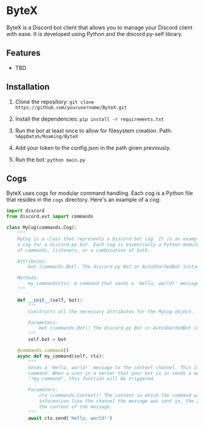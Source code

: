 # ByteX

ByteX is a Discord bot client that allows you to manage your Discord client with ease. It is developed using Python and the discord.py-self library.

## Features

- TBD

## Installation

1. Clone the repository: `git clone https://github.com/yourusername/ByteX.git`

2. Install the dependencies: `pip install -r requirements.txt`

3. Run the bot at least once to allow for filesystem creation. Path: `%AppData%/Roaming/ByteX`

4. Add your token to the config.json in the path given previously.

5. Run the bot: `python main.py`

## Cogs

ByteX uses cogs for modular command handling. Each cog is a Python file that resides in the `cogs` directory. Here's an example of a cog:

```python
import discord
from discord.ext import commands

class MyCog(commands.Cog):
    """
    MyCog is a class that represents a Discord bot cog. It is an example of how to structure
    a cog for a discord.py bot. Each cog is essentially a Python module that contains a collection
    of commands, listeners, or a combination of both.

    Attributes:
        bot (commands.Bot): The discord.py Bot or AutoShardedBot instance.

    Methods:
        my_command(ctx): A command that sends a 'Hello, world!' message to the context channel.
    """

    def __init__(self, bot):
        """
        Constructs all the necessary attributes for the MyCog object.

        Parameters:
            bot (commands.Bot): The discord.py Bot or AutoShardedBot instance.
        """
        self.bot = bot

    @commands.command()
    async def my_command(self, ctx):
        """
        Sends a 'Hello, world!' message to the context channel. This is an example of a simple
        command. When a user in a server that your bot is in sends a message with the content
        "!my_command", this function will be triggered.

        Parameters:
            ctx (commands.Context): The context in which the command was called. This contains
            information like the channel the message was sent in, the author of the message, and
            the content of the message.
        """
        await ctx.send('Hello, world!')
